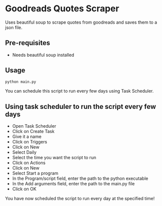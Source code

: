 # Goodreads Quotes Scraper

Uses beautiful soup to scrape quotes from goodreads and saves them to a json file.

## Pre-requisites

- Needs beautiful soup installed

## Usage

```bash
python main.py
```

You can schedule this script to run every few days using Task Scheduler.

## Using task scheduler to run the script every few days

- Open Task Scheduler
- Click on Create Task
- Give it a name
- Click on Triggers
- Click on New
- Select Daily
- Select the time you want the script to run
- Click on Actions
- Click on New
- Select Start a program
- In the Program/script field, enter the path to the python executable
- In the Add arguments field, enter the path to the main.py file
- Click on OK

You have now scheduled the script to run every day at the specified time!

